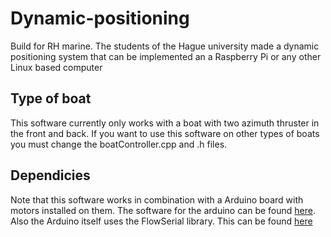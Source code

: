 # Dynamic-positioning
Build for RH marine. The students of the Hague university made a dynamic positioning system that can be implemented an a Raspberry Pi or any other Linux based computer
## Type of boat
This software currently only works with a boat with two azimuth thruster in the front and back. 
If you want to use this software on other types of boats you must change the boatController.cpp and .h files.
## Dependicies
Note that this software works in combination with a Arduino board with motors installed on them. 
The software for the arduino can be found [here](https://github.com/overlord1123/Dynamic-positioning-arduino/). 
Also the Arduino itself uses the FlowSerial library. This can be found [here](https://github.com/overlord1123/FlowSerialArduino)
